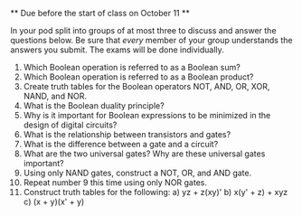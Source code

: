 ** Due before the start of class on October 11 **

In your pod split into groups of at most three to discuss and answer the questions below. Be sure that *every* member of your group understands the answers you submit. The exams will be done individually. 

1. Which Boolean operation is referred to as a Boolean sum? 
2. Which Boolean operation is referred to as a Boolean product?
3. Create truth tables for the Boolean operators NOT, AND, OR, XOR, NAND, and NOR.
4. What is the Boolean duality principle?
5. Why is it important for Boolean expressions to be minimized in the design of digital circuits?
6. What is the relationship between transistors and gates?
7. What is the difference between a gate and a circuit?
8. What are the two universal gates? Why are these universal gates important?
9. Using only NAND gates, construct a NOT, OR, and AND gate.
10. Repeat number 9 this time using only NOR gates.
11. Construct truth tables for the following:
  a)  yz + z(xy)'
  b)  x(y' + z) + xyz
  c)  (x + y)(x' + y)
